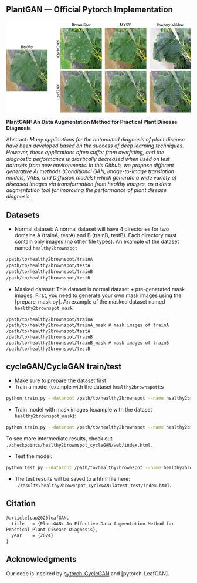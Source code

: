 ## PlantGAN &mdash; Official Pytorch Implementation

![Teaser image](media/Teaser.png)

**PlantGAN: An Data Augmentation Method for Practical Plant Disease Diagnosis**<br>


Abstract: *Many applications for the automated diagnosis of plant disease have been developed based on the success of deep learning techniques. However, these applications often suffer from overﬁtting, and the diagnostic performance is drastically decreased when used on test datasets from new environments. In this Github, we propose different generative AI methods (Conditional GAN, image-to-image translation models, VAEs, and Diffusion models) which generate a wide variety of diseased images via transformation from healthy images, as a data augmentation tool for improving the performance of plant disease diagnosis.*


## Datasets
- Normal dataset: A normal dataset will have 4 directories for two domains A (trainA, testA) and B (trainB, testB). Each directory must contain only images (no other file types).
An example of the dataset named `healthy2brownspot`
```bash
/path/to/healthy2brownspot/trainA
/path/to/healthy2brownspot/testA
/path/to/healthy2brownspot/trainB
/path/to/healthy2brownspot/testB
```
- Masked dataset: This dataset is normal dataset + pre-generated mask images. First, you need to generate your own mask images using the [prepare_mask.py]. An example of the masked dataset named `healthy2brownspot_mask`
```bashf
/path/to/healthy2brownspot/trainA
/path/to/healthy2brownspot/trainA_mask # mask images of trainA
/path/to/healthy2brownspot/testA
/path/to/healthy2brownspot/trainB
/path/to/healthy2brownspot/trainB_mask # mask images of trainB
/path/to/healthy2brownspot/testB
```
## cycleGAN/CycleGAN train/test
- Make sure to prepare the dataset first
- Train a model (example with the dataset `healthy2brownspot`):s
```bash
python train.py --dataroot /path/to/healthy2brownspot --name healthy2brownspot_cycleGAN --model cycle_gan
```
- Train model with mask images (example with the dataset `healthy2brownspot_mask`):
```bash
python train.py --dataroot /path/to/healthy2brownspot --name healthy2brownspot_cycleGAN --model cycle_gan --dataset_mode unaligned_masked
```
To see more intermediate results, check out `./checkpoints/healthy2brownspot_cycleGAN/web/index.html`.
- Test the model:
```bash
python test.py --dataroot /path/to/healthy2brownspot --name healthy2brownspot_cycleGAN --model cycle_gan
```
- The test results will be saved to a html file here: `./results/healthy2brownspot_cycleGAN/latest_test/index.html`.

## Citation

```
@article{cap2020leafGAN,
  title   = {PlantGAN: An Effective Data Augmentation Method for Practical Plant Disease Diagnosis},
  year    = {2024}
}
```

## Acknowledgments
Our code is inspired by [pytorch-CycleGAN](https://github.com/junyanz/pytorch-CycleGAN-and-pix2pix) and [pytorch-LeafGAN].


